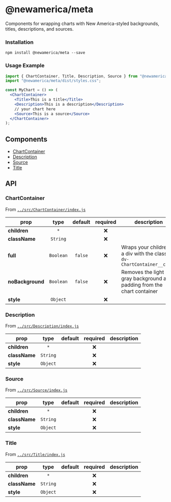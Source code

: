 # @newamerica/meta

Components for wrapping charts with New America-styled backgrounds, titles, descriptions, and sources.

### Installation

```
npm install @newamerica/meta --save
```

### Usage Example

```jsx
import { ChartContainer, Title, Description, Source } from "@newamerica/meta";
import "@newamerica/meta/dist/styles.css";

const MyChart = () => (
  <ChartContainer>
    <Title>This is a title</Title>
    <Description>This is a description</Description>
    // your chart here
    <Source>This is a source</Source>
  </ChartContainer>
);
```


## Components



  - [ChartContainer](#chartcontainer)
  - [Description](#description)
  - [Source](#source)
  - [Title](#title)

## API




### ChartContainer
 
From [`../src/ChartContainer/index.js`](../src/ChartContainer/index.js)
 

 
prop | type | default | required | description
---- | :----: | :-------: | :--------: | -----------
**children** | `*` |  | :x: | 
**className** | `String` |  | :x: | 
**full** | `Boolean` | `false` | :x: | Wraps your children in a div with the class `dv-ChartContainer__child`
**noBackground** | `Boolean` | `false` | :x: | Removes the light gray background and padding from the chart container
**style** | `Object` |  | :x: | 
 
 
 


### Description
 
From [`../src/Description/index.js`](../src/Description/index.js)
 

 
prop | type | default | required | description
---- | :----: | :-------: | :--------: | -----------
**children** | `*` |  | :x: | 
**className** | `String` |  | :x: | 
**style** | `Object` |  | :x: | 
 
 
 


### Source
 
From [`../src/Source/index.js`](../src/Source/index.js)
 

 
prop | type | default | required | description
---- | :----: | :-------: | :--------: | -----------
**children** | `*` |  | :x: | 
**className** | `String` |  | :x: | 
**style** | `Object` |  | :x: | 
 
 
 


### Title
 
From [`../src/Title/index.js`](../src/Title/index.js)
 

 
prop | type | default | required | description
---- | :----: | :-------: | :--------: | -----------
**children** | `*` |  | :x: | 
**className** | `String` |  | :x: | 
**style** | `Object` |  | :x: | 
 
 
 
